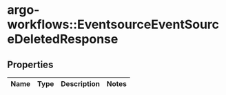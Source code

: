 # argo-workflows::EventsourceEventSourceDeletedResponse

## Properties
Name | Type | Description | Notes
------------ | ------------- | ------------- | -------------


